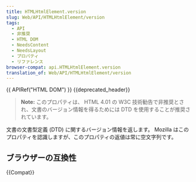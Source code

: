 ```yaml
---
title: HTMLHtmlElement.version
slug: Web/API/HTMLHtmlElement/version
tags:
  - API
  - 非推奨
  - HTML DOM
  - NeedsContent
  - NeedsLayout
  - プロパティ
  - リファレンス
browser-compat: api.HTMLHtmlElement.version
translation_of: Web/API/HTMLHtmlElement/version
---
```

{{ APIRef("HTML DOM") }} {{deprecated_header}}

> **Note:** このプロパティは、 HTML 4.01 の W3C 技術勧告で非推奨とされ、文書のバージョン情報を得るためには DTD を使用することが推奨されています。

文書の文書型定義 (DTD) に関するバージョン情報を返します。 Mozilla はこのプロパティを認識しますが、このプロパティの返値は常に空文字列です。

## ブラウザーの互換性

{{Compat}}
